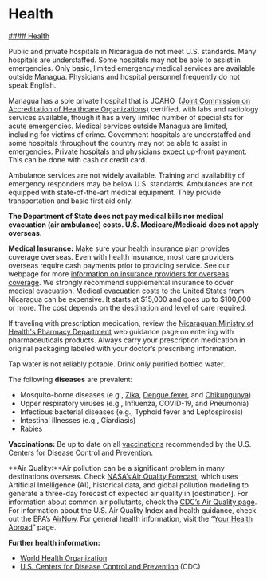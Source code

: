 # Health

[#### Health](javascript:void(0); "Health")

Public and private hospitals in Nicaragua do not meet U.S. standards. Many hospitals are understaffed. Some hospitals may not be able to assist in emergencies. Only basic, limited emergency medical services are available outside Managua. Physicians and hospital personnel frequently do not speak English.

Managua has a sole private hospital that is JCAHO  ([Joint Commission on Accreditation of Healthcare Organizations)](https://mcas-proxyweb.mcas.ms/certificate-checker?login=false&originalUrl=https%3A%2F%2Fwww.jointcommission.org.mcas.ms%2Fwhat-we-offer%2Faccreditation%2F%3FMcasTsid%3D20892&McasCSRF=c0faf6210156a766d6d56a468090eadbf7ff14e9134b92c8bb1ab41cbd1c7567&McasTsid=15600) certified, with labs and radiology services available, though it has a very limited number of specialists for acute emergencies. Medical services outside Managua are limited, including for victims of crime. Government hospitals are understaffed and some hospitals throughout the country may not be able to assist in emergencies. Private hospitals and physicians expect up-front payment. This can be done with cash or credit card.

Ambulance services are not widely available. Training and availability of emergency responders may be below U.S. standards. Ambulances are not equipped with state-of-the-art medical equipment. They provide transportation and basic first aid only.

**The Department of State does not pay medical bills nor medical evacuation (air ambulance) costs. U.S. Medicare/Medicaid does not apply overseas.**

**Medical Insurance:** Make sure your health insurance plan provides coverage overseas. Even with health insurance, most care providers overseas require cash payments prior to providing service. See our webpage for more [information on insurance providers for overseas coverage](https://mcas-proxyweb.mcas.ms/certificate-checker?login=false&originalUrl=https%3A%2F%2Ftravel.state.gov.mcas.ms%2Fcontent%2Ftravel%2Fen%2Finternational-travel%2Fbefore-you-go%2Fyour-health-abroad%2FInsurance_Coverage_Overseas.html%3FMcasTsid%3D20892&McasCSRF=c0faf6210156a766d6d56a468090eadbf7ff14e9134b92c8bb1ab41cbd1c7567&McasTsid=15600). We strongly recommend supplemental insurance to cover medical evacuation. Medical evacuation costs to the United States from Nicaragua can be expensive. It starts at $15,000 and goes up to $100,000 or more. The cost depends on the destination and level of care required.

If traveling with prescription medication, review the [Nicaraguan Ministry of Health's Pharmacy Department](https://mcas-proxyweb.mcas.ms/certificate-checker?login=false&originalUrl=https%3A%2F%2Fwww.minsa.gob.ni.mcas.ms%2Fsites%2Fdefault%2Ffiles%2F2022-10%2FACUERDO%2520MINISTERIAL%2520288-2013%2520ENVIOS%2520PERSONALES.pdf%3FMcasTsid%3D20892&McasCSRF=c0faf6210156a766d6d56a468090eadbf7ff14e9134b92c8bb1ab41cbd1c7567&McasTsid=15600) web guidance page on entering with pharmaceuticals products. Always carry your prescription medication in original packaging labeled with your doctor’s prescribing information.

Tap water is not reliably potable. Drink only purified bottled water.

The following **diseases** are prevalent:

* Mosquito-borne diseases (e.g., [Zika](https://mcas-proxyweb.mcas.ms/certificate-checker?login=false&originalUrl=https%3A%2F%2Fwww.cdc.gov.mcas.ms%2Fzika%2Findex.html%3FMcasTsid%3D20892&McasCSRF=c0faf6210156a766d6d56a468090eadbf7ff14e9134b92c8bb1ab41cbd1c7567&McasTsid=15600), [Dengue fever](https://mcas-proxyweb.mcas.ms/certificate-checker?login=false&originalUrl=https%3A%2F%2Fwww.cdc.gov.mcas.ms%2FDengue%3FMcasTsid%3D20892&McasCSRF=c0faf6210156a766d6d56a468090eadbf7ff14e9134b92c8bb1ab41cbd1c7567&McasTsid=15600), and [Chikungunya](https://mcas-proxyweb.mcas.ms/certificate-checker?login=false&originalUrl=https%3A%2F%2Fwww.cdc.gov.mcas.ms%2Fchikungunya%2F%3FMcasTsid%3D20892&McasCSRF=c0faf6210156a766d6d56a468090eadbf7ff14e9134b92c8bb1ab41cbd1c7567&McasTsid=15600))
* Upper respiratory viruses (e.g., Influenza, COVID-19, and Pneumonia)
* Infectious bacterial diseases (e.g., Typhoid fever and Leptospirosis)
* Intestinal illnesses (e.g., Giardiasis)
* Rabies

**Vaccinations:** Be up to date on all [vaccinations](https://mcas-proxyweb.mcas.ms/certificate-checker?login=false&originalUrl=https%3A%2F%2Fwww.cdc.gov.mcas.ms%2Fvaccines%2F%3FMcasTsid%3D20892&McasCSRF=c0faf6210156a766d6d56a468090eadbf7ff14e9134b92c8bb1ab41cbd1c7567&McasTsid=15600) recommended by the U.S. Centers for Disease Control and Prevention.

**Air Quality:**Air pollution can be a significant problem in many destinations overseas. Check [NASA’s Air Quality Forecast](https://aeronet.gsfc.nasa.gov/new_web/aqforecast), which uses Artificial Intelligence (AI), historical data, and global pollution modeling to generate a three-day forecast of expected air quality in [destination]. For information about common air pollutants, check the [CDC’s Air Quality page](https://www.cdc.gov/air-quality/pollutants/). For information about the U.S. Air Quality Index and health guidance, check out the EPA’s [AirNow](https://www.airnow.gov/aqi/aqi-basics/). For general health information, visit the “[Your Health Abroad](https://travel.state.gov/content/travel/en/international-travel/before-you-go/your-health-abroad.html)” page.

**Further health information:**

* [World Health Organization](https://mcas-proxyweb.mcas.ms/certificate-checker?login=false&originalUrl=https%3A%2F%2Fwww.who.int.mcas.ms%2F%3FMcasTsid%3D20892&McasCSRF=c0faf6210156a766d6d56a468090eadbf7ff14e9134b92c8bb1ab41cbd1c7567&McasTsid=15600)
* [U.S. Centers for Disease Control and Prevention](https://mcas-proxyweb.mcas.ms/certificate-checker?login=false&originalUrl=https%3A%2F%2Fwww.cdc.gov.mcas.ms%2F%3FMcasTsid%3D20892&McasCSRF=c0faf6210156a766d6d56a468090eadbf7ff14e9134b92c8bb1ab41cbd1c7567&McasTsid=15600) (CDC)